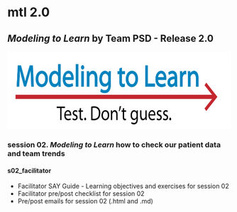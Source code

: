 # mtl 2.0

## *Modeling to Learn* by Team PSD - Release 2.0

<img src = "https://github.com/lzim/teampsd/blob/master/resources/logos/mtl_testdontguess_sm.png"
     height = "175" width = "650">

### session 02. *Modeling to Learn* how to check our patient data and team trends

#### s02_facilitator

- Facilitator SAY Guide - Learning objectives and exercises for session 02
- Facilitator pre/post checklist for session 02
- Pre/post emails for session 02 (.html and .md)
